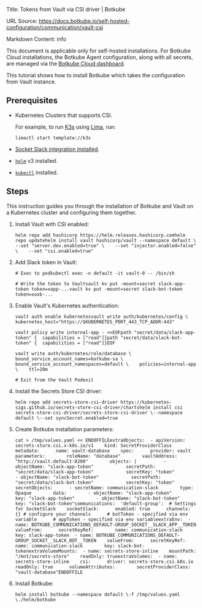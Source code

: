 Title: Tokens from Vault via CSI driver | Botkube

URL Source: https://docs.botkube.io/self-hosted-configuration/communication/vault-csi

Markdown Content:
info

This document is applicable only for self-hosted installations. For Botkube Cloud installations, the Botkube Agent configuration, along with all secrets, are managed via the [Botkube Cloud dashboard](https://app.botkube.io/).

This tutorial shows how to install Botkube which takes the configuration from Vault instance.

Prerequisites[​](#prerequisites "Direct link to Prerequisites")
---------------------------------------------------------------

*   Kubernetes Clusters that supports CSI.
    
    For example, to run [K3s](https://k3s.io/) using [Lima](https://github.com/lima-vm/lima), run:
    
    ```
    limactl start template://k3s
    ```
    
*   [Socket Slack integration installed](https://docs.botkube.io/installation/slack/socket-slack).
    
*   [`helm`](https://helm.sh/docs/intro/install/) v3 installed.
    
*   [`kubectl`](https://kubernetes.io/docs/tasks/tools/#kubectl) installed.
    

Steps[​](#steps "Direct link to Steps")
---------------------------------------

This instruction guides you through the installation of Botkube and Vault on a Kubernetes cluster and configuring them together.

1.  Install Vault with CSI enabled:
    
    ```
    helm repo add hashicorp https://helm.releases.hashicorp.comhelm repo updatehelm install vault hashicorp/vault --namespace default \    --set "server.dev.enabled=true" \    --set "injector.enabled=false" \    --set "csi.enabled=true"
    ```
    
2.  Add Slack token in Vault:
    
    ```
    # Exec to podkubectl exec -n default -it vault-0 -- /bin/sh
    ```
    
    ```
    # Write the token to Vaultvault kv put -mount=secret slack-app-token token=xapp-...vault kv put -mount=secret slack-bot-token token=xoxb-...
    ```
    
3.  Enable Vault's Kubernetes authentication:
    
    ```
    vault auth enable kubernetesvault write auth/kubernetes/config \    kubernetes_host="https://$KUBERNETES_PORT_443_TCP_ADDR:443"
    ```
    
    ```
    vault policy write internal-app - <<EOFpath "secret/data/slack-app-token" {  capabilities = ["read"]}path "secret/data/slack-bot-token" {  capabilities = ["read"]}EOF
    ```
    
    ```
    vault write auth/kubernetes/role/database \    bound_service_account_names=botkube-sa \    bound_service_account_namespaces=default \    policies=internal-app \    ttl=20m
    ```
    
    ```
    # Exit from the Vault Podexit
    ```
    
4.  Install the Secrets Store CSI driver:
    
    ```
    helm repo add secrets-store-csi-driver https://kubernetes-sigs.github.io/secrets-store-csi-driver/chartshelm install csi secrets-store-csi-driver/secrets-store-csi-driver \--namespace default \--set syncSecret.enabled=true
    ```
    
5.  Create Botkube installation parameters:
    
    ```
    cat > /tmp/values.yaml << ENDOFFILEextraObjects:  - apiVersion: secrets-store.csi.x-k8s.io/v1    kind: SecretProviderClass    metadata:      name: vault-database    spec:      provider: vault      parameters:        roleName: "database"        vaultAddress: "http://vault.default:8200"        objects: |          - objectName: "slack-app-token"            secretPath: "secret/data/slack-app-token"            secretKey: "token"          - objectName: "slack-bot-token"            secretPath: "secret/data/slack-bot-token"            secretKey: "token"      secretObjects:      - secretName: communication-slack        type: Opaque        data:        - objectName: "slack-app-token"          key: "slack-app-token"        - objectName: "slack-bot-token"          key: "slack-bot-token"communications:  'default-group':  # Settings for SocketSlack    socketSlack:      enabled: true      channels: {} # configure your channels      # botToken - specified via env variable      # appToken - specified via env variableextraEnv:  - name: BOTKUBE_COMMUNICATIONS_DEFAULT-GROUP_SOCKET__SLACK_APP__TOKEN    valueFrom:      secretKeyRef:        name: communication-slack        key: slack-app-token  - name: BOTKUBE_COMMUNICATIONS_DEFAULT-GROUP_SOCKET__SLACK_BOT__TOKEN    valueFrom:      secretKeyRef:        name: communication-slack        key: slack-bot-tokenextraVolumeMounts:  - name: secrets-store-inline    mountPath: "/mnt/secrets-store"    readOnly: trueextraVolumes:  - name: secrets-store-inline    csi:      driver: secrets-store.csi.k8s.io      readOnly: true      volumeAttributes:        secretProviderClass: "vault-database"ENDOFFILE
    ```
    
6.  Install Botkube:
    
    ```
    helm install botkube --namespace default \-f /tmp/values.yaml \./helm/botkube
    ```
